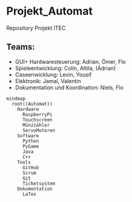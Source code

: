 # Projekt_Automat
Repository Projekt ITEC


## Teams:
* GUI+ Hardwaresteuerung: Adrian, Ömer, Flo
* Spieleentwicklung: Colin, Attila, (Adrian)
* Caseenwicklung: Levin, Yousif
* Elektronik: Jamal, Valentin
* Dokumentation und Koordination: Niels, Flo 


```mermaid
mindmap
  root((Automat))
    Hardware
      RaspberryPi
      Touchscreen
      Münzzähler
      ServoMotoren
    Software
      Python
      PyGame
      Java
      C++
    Tools
      GitHub
      Scrum
      Git
      Ticketsystem
    Dokumentation
      LaTex
```
   
